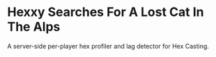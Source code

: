 # Hexxy Searches For A Lost Cat In The Alps

A server-side per-player hex profiler and lag detector for Hex Casting.
